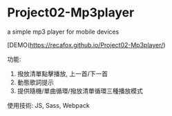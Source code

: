 # Project02-Mp3player
a simple mp3 player for mobile devices

[DEMO(https://recafox.github.io/Project02-Mp3player/)

功能:
1. 撥放清單點擊播放, 上一首/下一首
2. 動態歌詞提示
3. 提供隨機/單曲循環/撥放清單循環三種播放模式

使用技術:
JS, Sass, Webpack

